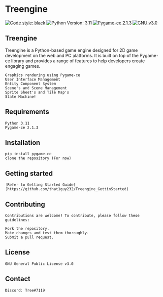 # Treengine
[![Code style: black](https://img.shields.io/badge/code%20style-black-000000.svg)](https://github.com/psf/black)
![Python Version: 3.11](https://img.shields.io/badge/Python-3.11-black)
[![Pygame-ce 2.1.3](https://img.shields.io/badge/pygame--ce%20-2.1.3-black)](https://github.com/pygame-community/pygame-ce)
[![GNU v3.0](https://img.shields.io/badge/GNU-v3.0-black)](https://www.gnu.org/licenses/gpl-3.0.en.html)

## Treengine

Treengine is a Python-based game engine designed for 2D game development on the web and PC platforms. It is built on top of the Pygame-ce library and provides a range of features to help developers create engaging games.

    Graphics rendering using Pygame-ce
    User Interface Management
    Entity Component System
    Scene's and Scene Management
    Sprite Sheet's and Tile Map's
    State Machine!

## Requirements

    Python 3.11
    Pygame-ce 2.1.3


## Installation
    
    pip install pygame-ce
    clone the repository (For now)

## Getting started
    [Refer to Getting Started Guide](https://github.com/that1guy232/Treengine_GettinStarted)

## Contributing
    Contributions are welcome! To contribute, please follow these guidelines:

    Fork the repository.
    Make changes and test them thoroughly.
    Submit a pull request.


## License
    GNU General Public License v3.0

## Contact
    Discord: Tree#7119
